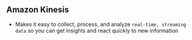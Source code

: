 ## Amazon Kinesis

- Makes it easy to collect, process, and analyze `real-time, streaming data` so you can get insights and react quickly to new information
